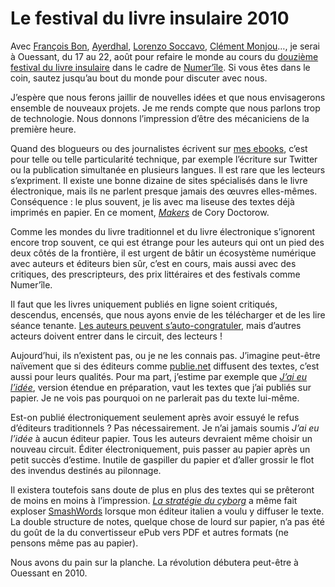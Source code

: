 # Le festival du livre insulaire 2010

Avec [François Bon](http://www.tierslivre.net/), [Ayerdhal](http://www.facebook.com/Ayerdhal/#!/pages/Ayerdhal/182872030566?ref=ts), [Lorenzo Soccavo](http://ple-consulting.blogspot.com/), [Clément Monjou](http://www.ebouquin.fr)…, je serai à Ouessant, du 17 au 22, août pour refaire le monde au cours du [douzième festival du livre insulaire](http://www.livre-insulaire.fr/) dans le cadre de [Numer’île](http://www.livre-insulaire.fr/57.html). Si vous êtes dans le coin, sautez jusqu’au bout du monde pour discuter avec nous.<span id="more-18466"></span>

J’espère que nous ferons jaillir de nouvelles idées et que nous envisagerons ensemble de nouveaux projets. Je me rends compte que nous parlons trop de technologie. Nous donnons l’impression d’être des mécaniciens de la première heure.

Quand des blogueurs ou des journalistes écrivent sur [mes ebooks](http://txt.tcrouzet.com), c’est pour telle ou telle particularité technique, par exemple l’écriture sur Twitter ou la publication simultanée en plusieurs langues. Il est rare que les lecteurs s’expriment. Il existe une bonne dizaine de sites spécialisés dans le livre électronique, mais ils ne parlent presque jamais des œuvres elles-mêmes. Conséquence : le plus souvent, je lis avec ma liseuse des textes déjà imprimés en papier. En ce moment, [*Makers*](http://craphound.com/makers/) de Cory Doctorow.

Comme les mondes du livre traditionnel et du livre électronique s’ignorent encore trop souvent, ce qui est étrange pour les auteurs qui ont un pied des deux côtés de la frontière, il est urgent de bâtir un écosystème numérique avec auteurs et éditeurs bien sûr, c’est en cours, mais aussi avec des critiques, des prescripteurs, des prix littéraires et des festivals comme Numer’île.

Il faut que les livres uniquement publiés en ligne soient critiqués, descendus, encensés, que nous ayons envie de les télécharger et de les lire séance tenante. [Les auteurs peuvent s’auto-congratuler](https://tcrouzet.com/2010/07/19/lectures-croisees-ecritures-paralleles/), mais d’autres acteurs doivent entrer dans le circuit, des lecteurs !

Aujourd’hui, ils n’existent pas, ou je ne les connais pas. J’imagine peut-être naïvement que si des éditeurs comme [publie.net](http://publie.net) diffusent des textes, c’est aussi pour leurs qualités. Pour ma part, j’estime par exemple que [*J’ai eu l’idée*](https://tcrouzet.com/id/), version étendue en préparation, vaut les textes que j’ai publiés sur papier. Je ne vois pas pourquoi on ne parlerait pas du texte lui-même.

Est-on publié électroniquement seulement après avoir essuyé le refus d’éditeurs traditionnels ? Pas nécessairement. Je n’ai jamais soumis *J’ai eu l’idée* à aucun éditeur papier. Tous les auteurs devraient même choisir un nouveau circuit. Éditer électroniquement, puis passer au papier après un petit succès d’estime. Inutile de gaspiller du papier et d’aller grossir le flot des invendus destinés au pilonnage.

Il existera toutefois sans doute de plus en plus des textes qui se prêteront de moins en moins à l’impression. [*La stratégie du cyborg*](https://tcrouzet.com/la-strategie-du-cyborg/) a même fait exploser [SmashWords](http://www.smashwords.com/) lorsque mon éditeur italien a voulu y diffuser le texte. La double structure de notes, quelque chose de lourd sur papier, n’a pas été du goût de la du convertisseur ePub vers PDF et autres formats (ne pensons même pas au papier).

Nous avons du pain sur la planche. La révolution débutera peut-être à Ouessant en 2010.